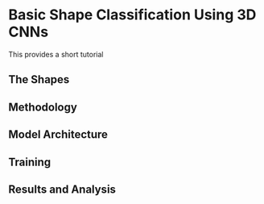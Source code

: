 # Basic Shape Classification Using 3D CNNs

This provides a short tutorial
## The Shapes

## Methodology

## Model Architecture

## Training

## Results and Analysis
